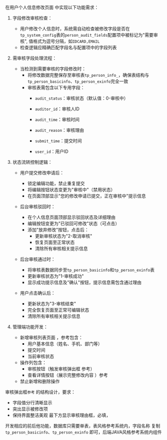 在用户个人信息修改页面  中实现以下功能需求：

1. 字段修改审核检查：
   - 用户修改个人信息时，系统需自动检查被修改字段是否在`tp_system_config`表的`person_audit_fields`配置项中被标记为"需要审核", 值格式为逗号分隔，如`IDCARD,EMAIL`
   - 检查逻辑应精确匹配字段名与配置项中的字段列表

2. 需审核字段处理流程：
   - 当检测到需要审核的字段修改时：
     * 将修改数据完整保存至审核表`tp_person_info_`，确保表结构与`tp_person_basicinfo`、`tp_person_exinfo`完全一致
     * 审核表需包含以下专用字段：
       - `audit_status`：审核状态（默认值：0-审核中）
       - `auditor_id`：审核人ID
       - `audit_time`：审核时间
       - `audit_reason`：审核理由
 
       - `submit_time`：提交时间
       - `user_id`：用户ID

3. 状态流转控制逻辑：
   - 用户提交修改申请后：
     * 锁定编辑功能，禁止重复提交
     * 将编辑按钮状态变更为"审核中"（禁用状态）
     * 在页面顶部显示"您的修改申请已提交，正在审核中"提示信息
   
   - 后台审核驳回时：
     * 在个人信息页面顶部显示驳回状态及详细理由
     * 编辑按钮变更为"已驳回可修改"状态（可点击）
     * 添加"放弃修改"按钮，点击后：
       - 更新审核状态为"2-取消审核"
       - 恢复页面至正常状态
       - 清除所有审核相关提示信息

   - 后台审核通过时：
     * 将审核表数据同步至`tp_person_basicinfo`和`tp_person_exinfo`表
     * 更新审核状态为"1-审核成功"
     * 显示成功提示信息及"确认"按钮，提示信息需包含通过理由

   - 用户点击确认后：
     * 更新状态为"3-审核结束"
     * 完全恢复页面至正常可编辑状态
     * 清除所有审核相关提示信息

4. 管理端功能开发：
   - 新增审核列表页面 ，参考包含：
     * 用户基本信息（姓名、手机、部门等）
     * 提交时间
     * 当前审核状态
   - 操作列包含：
     * 审核按钮（触发审核弹出框 参考）
     * 查看详情按钮（展示完整修改内容 ）参考
   - 禁止新增和删除操作

审核弹出框`参考`  的结构设计，要求：
- 字段值分行清晰显示
- 突出显示被修改项
- 保持界面整洁美观
最下方显示审核理由框，必填，


开发相应的前后他功能，数据库只需要单表，表风格参考系统内，字段名称 复制 `tp_person_basicinfo`、`tp_person_exinfo` 即可，后端JAVA风格参考系统内组件